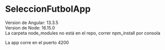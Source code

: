 # SeleccionFutbolApp

Version de Angular: 13.3.5 <br>
Version de Node: 16.15.0 <br>
La carpeta node_modules no está en el repo, correr npm_install por consola <br>

La app corre en el puerto 4200 <br>




